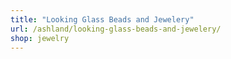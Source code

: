 ```yaml
---
title: "Looking Glass Beads and Jewelery"
url: /ashland/looking-glass-beads-and-jewelery/
shop: jewelry
---
```


